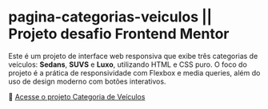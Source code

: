 # pagina-categorias-veiculos || Projeto desafio Frontend Mentor 


Este é um projeto de interface web responsiva que exibe três categorias de veículos: **Sedans**, **SUVS** e **Luxo**, utilizando HTML e CSS puro. O foco do projeto é a prática de responsividade com Flexbox e media queries, além do uso de design moderno com botões interativos.

🔗 [Acesse o projeto Categoria de Veículos](https://categoriadeveiculos.netlify.app/)


